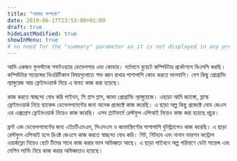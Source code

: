 ```yaml
---
title: "আমার সম্পর্কে"
date: 2019-06-17T23:53:00+01:00
draft: true
hideLastModified: true
showInMenu: true
# no need for the "summary" parameter as it is not displayed in any previews
---
```


আমি একজন ফুলস্ট্যাক সফটওয়্যার ডেভেলপার এবং কোডার। বর্তমানে বুয়েটে কম্পিউটার প্রকৌশলে বিএসসি করছি। কম্পিউটার সায়েন্সের থিওরিটিকাল বিষয়গুলোতে শক্ত জ্ঞান রাখার পাশাপাশি কোড করতে ভালবাসি। বেশ কিছু প্রোগ্রামিং ল্যাঙ্গুয়েজ আর ফ্রেইমওয়ার্ক নিয়ে এ যাবত কাজ করা হয়েছে। 

কাজ করতে স্বাচ্ছন্দ্য বোধ করি পাইথন, সি প্লাস প্লাস, জাভা প্রোগ্রামিং ল্যাঙ্গুয়েজে। এছাড়া আমি জ্যাঙ্গো, ফ্লাস্ক ফ্রেইমওয়ার্ক নিয়ে ব্যাকেন্ড ডেভেলপমেন্টের জন্য অনেক প্রজেক্টে কাজ করেছি। এ ছাড়া অল্প কিছু প্রজেক্টে নোড জেএস এর এক্সপ্রেস ফ্রেইমওয়ার্ক নিয়েও কাজ করেছি। এসব প্ল্যাটফর্মে রেস্টফুল এপিআই নিয়েও কাজ করা হয়েছে প্রচুর। 

ফ্রন্ট এন্ড ডেভেলপমেন্টের জন্য  এইচটিএমএল, সিএসএস ও জাভাস্ক্রিপ্টের পাশাপাশি বুটস্ট্র্যাপেও কাজ করেছি। এ ছাড়া রেস্টফুল এপিআই হলে রিএক্ট জেএসে কাজ করতে স্বাচ্ছন্দ্য বোধ করি। গিট, গিটহাব এবং নানান ভারশন কন্ট্রোল ওয়ার্কফ্লো নিয়েও ছোট টিমের সাথে কাজ করার ভাল অভিজ্ঞতা আছে। এ ছাড়া পাইথনে অল্প পরিমাণে ডেটা সায়েন্স এবং মেশিন লার্নিং নিয়ে কাজ করার অভিজ্ঞতাও হয়েছে।